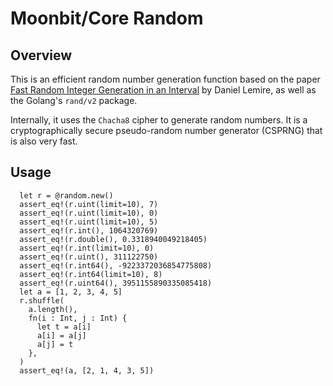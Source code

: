 # Moonbit/Core Random

## Overview

This is an efficient random number generation function based on the paper [Fast Random Integer Generation in an Interval](https://arxiv.org/abs/1805.10941) by Daniel Lemire, as well as the Golang's `rand/v2` package.

Internally, it uses the `Chacha8` cipher to generate random numbers. It is a cryptographically secure pseudo-random number generator (CSPRNG) that is also very fast.

## Usage

```moonbit
  let r = @random.new()
  assert_eq!(r.uint(limit=10), 7)
  assert_eq!(r.uint(limit=10), 0)
  assert_eq!(r.uint(limit=10), 5)
  assert_eq!(r.int(), 1064320769)
  assert_eq!(r.double(), 0.3318940049218405)
  assert_eq!(r.int(limit=10), 0)
  assert_eq!(r.uint(), 311122750)
  assert_eq!(r.int64(), -9223372036854775808)
  assert_eq!(r.int64(limit=10), 8)
  assert_eq!(r.uint64(), 3951155890335085418)
  let a = [1, 2, 3, 4, 5]
  r.shuffle(
    a.length(),
    fn(i : Int, j : Int) {
      let t = a[i]
      a[i] = a[j]
      a[j] = t
    },
  )
  assert_eq!(a, [2, 1, 4, 3, 5])
```
